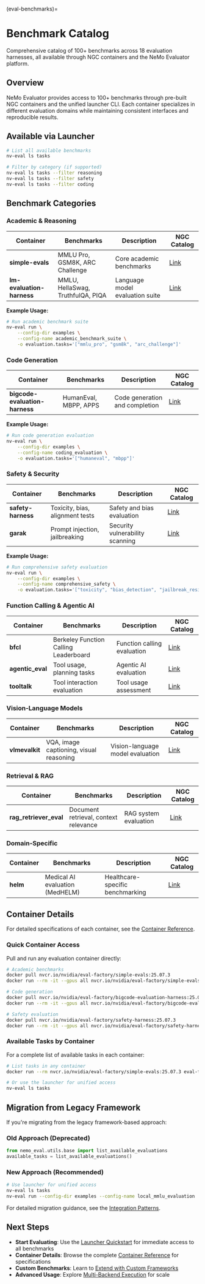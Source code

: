 (eval-benchmarks)=

# Benchmark Catalog

Comprehensive catalog of 100+ benchmarks across 18 evaluation harnesses, all available through NGC containers and the NeMo Evaluator platform.


## Overview

NeMo Evaluator provides access to 100+ benchmarks through pre-built NGC containers and the unified launcher CLI. Each container specializes in different evaluation domains while maintaining consistent interfaces and reproducible results.

## Available via Launcher

```bash
# List all available benchmarks
nv-eval ls tasks

# Filter by category (if supported)
nv-eval ls tasks --filter reasoning
nv-eval ls tasks --filter safety
nv-eval ls tasks --filter coding
```

## Benchmark Categories

###  **Academic & Reasoning**
| Container | Benchmarks | Description | NGC Catalog |
|-----------|------------|-------------|-------------|
| **simple-evals** | MMLU Pro, GSM8K, ARC Challenge | Core academic benchmarks | [Link](https://catalog.ngc.nvidia.com/orgs/nvidia/teams/eval-factory/containers/simple-evals) |
| **lm-evaluation-harness** | MMLU, HellaSwag, TruthfulQA, PIQA | Language model evaluation suite | [Link](https://catalog.ngc.nvidia.com/orgs/nvidia/teams/eval-factory/containers/lm-evaluation-harness) |

**Example Usage:**
```bash
# Run academic benchmark suite
nv-eval run \
    --config-dir examples \
    --config-name academic_benchmark_suite \
    -o evaluation.tasks='["mmlu_pro", "gsm8k", "arc_challenge"]'
```

###  **Code Generation**  
| Container | Benchmarks | Description | NGC Catalog |
|-----------|------------|-------------|-------------|
| **bigcode-evaluation-harness** | HumanEval, MBPP, APPS | Code generation and completion | [Link](https://catalog.ngc.nvidia.com/orgs/nvidia/teams/eval-factory/containers/bigcode-evaluation-harness) |

**Example Usage:**
```bash
# Run code generation evaluation
nv-eval run \
    --config-dir examples \
    --config-name coding_evaluation \
    -o evaluation.tasks='["humaneval", "mbpp"]'
```

###  **Safety & Security**
| Container | Benchmarks | Description | NGC Catalog |
|-----------|------------|-------------|-------------|
| **safety-harness** | Toxicity, bias, alignment tests | Safety and bias evaluation | [Link](https://catalog.ngc.nvidia.com/orgs/nvidia/teams/eval-factory/containers/safety-harness) |
| **garak** | Prompt injection, jailbreaking | Security vulnerability scanning | [Link](https://catalog.ngc.nvidia.com/orgs/nvidia/teams/eval-factory/containers/garak) |

**Example Usage:**
```bash
# Run comprehensive safety evaluation
nv-eval run \
    --config-dir examples \
    --config-name comprehensive_safety \
    -o evaluation.tasks='["toxicity", "bias_detection", "jailbreak_resistance"]'
```

###  **Function Calling & Agentic AI**
| Container | Benchmarks | Description | NGC Catalog |
|-----------|------------|-------------|-------------|
| **bfcl** | Berkeley Function Calling Leaderboard | Function calling evaluation | [Link](https://catalog.ngc.nvidia.com/teams/eval-factory/containers/bfcl) |
| **agentic_eval** | Tool usage, planning tasks | Agentic AI evaluation | [Link](https://catalog.ngc.nvidia.com/orgs/nvidia/teams/eval-factory/containers/agentic_eval) |
| **tooltalk** | Tool interaction evaluation | Tool usage assessment | [Link](https://catalog.ngc.nvidia.com/orgs/nvidia/teams/eval-factory/containers/tooltalk) |

###  **Vision-Language Models**
| Container | Benchmarks | Description | NGC Catalog |
|-----------|------------|-------------|-------------|
| **vlmevalkit** | VQA, image captioning, visual reasoning | Vision-language model evaluation | [Link](https://catalog.ngc.nvidia.com/orgs/nvidia/teams/eval-factory/containers/vlmevalkit) |

###  **Retrieval & RAG**
| Container | Benchmarks | Description | NGC Catalog |
|-----------|------------|-------------|-------------|
| **rag_retriever_eval** | Document retrieval, context relevance | RAG system evaluation | [Link](https://catalog.ngc.nvidia.com/orgs/nvidia/teams/eval-factory/containers/rag_retriever_eval) |

###  **Domain-Specific**
| Container | Benchmarks | Description | NGC Catalog |
|-----------|------------|-------------|-------------|
| **helm** | Medical AI evaluation (MedHELM) | Healthcare-specific benchmarking | [Link](https://catalog.ngc.nvidia.com/orgs/nvidia/teams/eval-factory/containers/helm) |

## Container Details

For detailed specifications of each container, see the [Container Reference](../libraries/nemo-evaluator/containers/index.md).

### Quick Container Access

Pull and run any evaluation container directly:

```bash
# Academic benchmarks
docker pull nvcr.io/nvidia/eval-factory/simple-evals:25.07.3
docker run --rm -it --gpus all nvcr.io/nvidia/eval-factory/simple-evals:25.07.3

# Code generation
docker pull nvcr.io/nvidia/eval-factory/bigcode-evaluation-harness:25.07.3
docker run --rm -it --gpus all nvcr.io/nvidia/eval-factory/bigcode-evaluation-harness:25.07.3

# Safety evaluation
docker pull nvcr.io/nvidia/eval-factory/safety-harness:25.07.3
docker run --rm -it --gpus all nvcr.io/nvidia/eval-factory/safety-harness:25.07.3
```

### Available Tasks by Container

For a complete list of available tasks in each container:

```bash
# List tasks in any container
docker run --rm nvcr.io/nvidia/eval-factory/simple-evals:25.07.3 eval-factory ls

# Or use the launcher for unified access
nv-eval ls tasks
```

## Migration from Legacy Framework

If you're migrating from the legacy framework-based approach:

### **Old Approach** (Deprecated)
```python
from nemo_eval.utils.base import list_available_evaluations
available_tasks = list_available_evaluations()
```

### **New Approach** (Recommended)
```bash
# Use launcher for unified access
nv-eval ls tasks
nv-eval run --config-dir examples --config-name local_mmlu_evaluation
```

For detailed migration guidance, see the [Integration Patterns](../get-started/integration-patterns.md).

## Next Steps

- **Start Evaluating**: Use the [Launcher Quickstart](../libraries/nemo-evaluator-launcher/quickstart.md) for immediate access to all benchmarks
- **Container Details**: Browse the complete [Container Reference](../libraries/nemo-evaluator/containers/index.md) for specifications
- **Custom Benchmarks**: Learn to [Extend with Custom Frameworks](../libraries/nemo-evaluator/extending/framework_definition_file.md)
- **Advanced Usage**: Explore [Multi-Backend Execution](../libraries/nemo-evaluator-launcher/executors/overview.md) for scale
